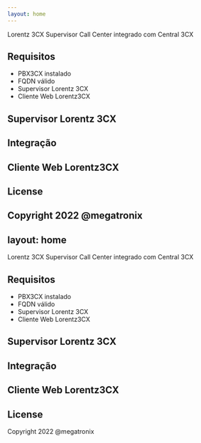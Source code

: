 ```yaml
---
layout: home
---
```


Lorentz 3CX Supervisor Call Center integrado com Central 3CX

## Requisitos

  - PBX3CX instalado
  - FQDN válido
  - Supervisor Lorentz 3CX
  - Cliente Web Lorentz3CX  

## Supervisor Lorentz 3CX

## Integração

## Cliente Web Lorentz3CX

## License

Copyright 2022 @megatronix
---
layout: home
---

Lorentz 3CX Supervisor Call Center integrado com Central 3CX

## Requisitos

  - PBX3CX instalado
  - FQDN válido
  - Supervisor Lorentz 3CX
  - Cliente Web Lorentz3CX  

## Supervisor Lorentz 3CX

## Integração

## Cliente Web Lorentz3CX

## License

Copyright 2022 @megatronix
